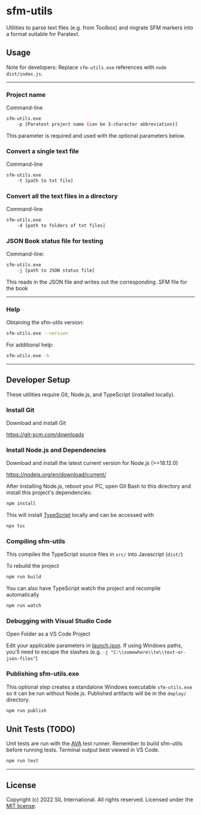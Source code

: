 
# sfm-utils
Utilities to parse text files (e.g. from Toolbox) and migrate SFM markers into a format suitable for Paratext.

## Usage
Note for developers: Replace `sfm-utils.exe` references with `node dist/index.js`.

-----
### Project name
Command-line
```bash
sfm-utils.exe
    -p [Paratext project name (can be 3-character abbreviation)]
```

This parameter is required and used with the optional parameters below.

### Convert a single text file

Command-line
```bash
sfm-utils.exe
    -t [path to txt file]
```

### Convert all the text files in a directory

Command-line
```bash
sfm-utils.exe
    -d [path to folders of txt files]
```

### JSON Book status file for testing

Command-line:
```bash
sfm-utils.exe
    -j [path to JSON status file] 
```

This reads in the JSON file and writes out the corresponding .SFM file for the book

-----


### Help
Obtaining the sfm-utils version:
```bash
sfm-utils.exe --version
```

For additional help:
```bash
sfm-utils.exe -h
```

------------------


## Developer Setup
These utilities require Git, Node.js, and TypeScript (installed locally).

### Install Git
Download and install Git

https://git-scm.com/downloads

### Install Node.js and Dependencies
Download and install the latest current version for Node.js (>=18.12.0)

https://nodejs.org/en/download/current/

After installing Node.js, reboot your PC, open Git Bash to this directory and install this project's dependencies:
```bash
npm install
```

This will install [TypeScript](https://www.typescriptlang.org/) locally and can be accessed with

```bash
npx tsc
```

### Compiling sfm-utils
This compiles the TypeScript source files in `src/` into Javascript (`dist/`)

To rebuild the project
```bash
npm run build
```

You can also have TypeScript watch the project and recompile automatically
```bash
npm run watch
```

### Debugging with Visual Studio Code
Open Folder as a VS Code Project

Edit your applicable parameters in [launch.json](./.vscode/launch.json). If using Windows paths, you'll need to escape the slashes (e.g. `-j "C:\\somewhere\\to\\text-or-json-files"`)

### Publishing sfm-utils.exe
This optional step creates a standalone Windows executable `sfm-utils.exe` so it can be run without Node.js. Published artifacts will be in the `deploy/` directory.

```bash
npm run publish
```

## Unit Tests (TODO)
Unit tests are run with the [AVA](https://github.com/avajs/ava) test runner.
Remember to build sfm-utils before running tests. 
Terminal output best viewed in VS Code.
```bash
npm run test
```

-------------

## License
Copyright (c) 2022 SIL International. All rights reserved.
Licensed under the [MIT license](LICENSE).
